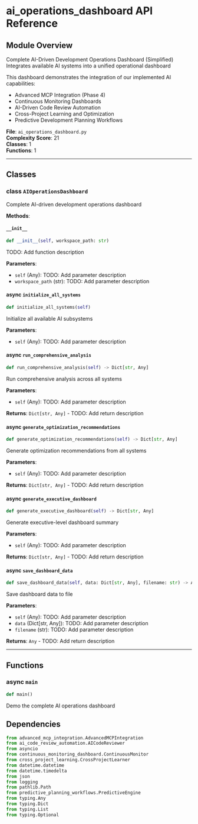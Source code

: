 # ai_operations_dashboard API Reference

## Module Overview
Complete AI-Driven Development Operations Dashboard (Simplified)
Integrates available AI systems into a unified operational dashboard

This dashboard demonstrates the integration of our implemented AI capabilities:
- Advanced MCP Integration (Phase 4)
- Continuous Monitoring Dashboards
- AI-Driven Code Review Automation
- Cross-Project Learning and Optimization
- Predictive Development Planning Workflows

**File**: `ai_operations_dashboard.py`  
**Complexity Score**: 21  
**Classes**: 1  
**Functions**: 1

---

## Classes

### class `AIOperationsDashboard`

Complete AI-driven development operations dashboard

**Methods**:

#### `__init__`

```python
def __init__(self, workspace_path: str)
```

TODO: Add function description

**Parameters**:
- `self` (Any): TODO: Add parameter description
- `workspace_path` (str): TODO: Add parameter description

#### async `initialize_all_systems`

```python
def initialize_all_systems(self)
```

Initialize all available AI subsystems

**Parameters**:
- `self` (Any): TODO: Add parameter description

#### async `run_comprehensive_analysis`

```python
def run_comprehensive_analysis(self) -> Dict[str, Any]
```

Run comprehensive analysis across all systems

**Parameters**:
- `self` (Any): TODO: Add parameter description

**Returns**: `Dict[str, Any]` - TODO: Add return description

#### async `generate_optimization_recommendations`

```python
def generate_optimization_recommendations(self) -> Dict[str, Any]
```

Generate optimization recommendations from all systems

**Parameters**:
- `self` (Any): TODO: Add parameter description

**Returns**: `Dict[str, Any]` - TODO: Add return description

#### async `generate_executive_dashboard`

```python
def generate_executive_dashboard(self) -> Dict[str, Any]
```

Generate executive-level dashboard summary

**Parameters**:
- `self` (Any): TODO: Add parameter description

**Returns**: `Dict[str, Any]` - TODO: Add return description

#### async `save_dashboard_data`

```python
def save_dashboard_data(self, data: Dict[str, Any], filename: str) -> Any
```

Save dashboard data to file

**Parameters**:
- `self` (Any): TODO: Add parameter description
- `data` (Dict[str, Any]): TODO: Add parameter description
- `filename` (str): TODO: Add parameter description

**Returns**: `Any` - TODO: Add return description

---

## Functions

### async `main`

```python
def main()
```

Demo the complete AI operations dashboard

## Dependencies

```python
from advanced_mcp_integration.AdvancedMCPIntegration
from ai_code_review_automation.AICodeReviewer
from asyncio
from continuous_monitoring_dashboard.ContinuousMonitor
from cross_project_learning.CrossProjectLearner
from datetime.datetime
from datetime.timedelta
from json
from logging
from pathlib.Path
from predictive_planning_workflows.PredictiveEngine
from typing.Any
from typing.Dict
from typing.List
from typing.Optional
```

